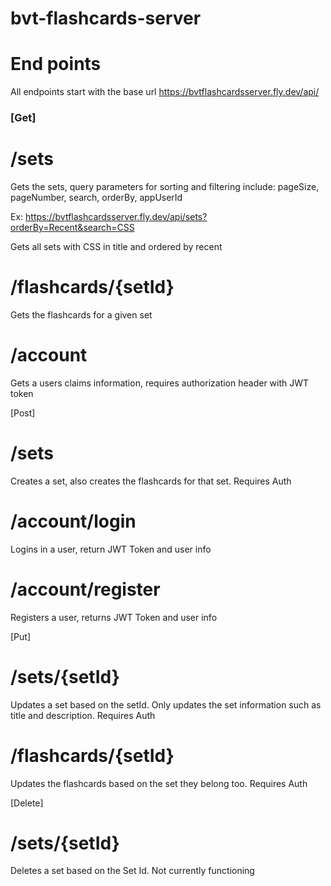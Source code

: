 # bvt-flashcards-server
# End points

All endpoints start with the base url https://bvtflashcardsserver.fly.dev/api/

### [Get]

# /sets

Gets the sets, query parameters for sorting and filtering include: pageSize, pageNumber, search, orderBy, appUserId

Ex: https://bvtflashcardsserver.fly.dev/api/sets?orderBy=Recent&search=CSS

Gets all sets with CSS in title and ordered by recent

# /flashcards/{setId}

Gets the flashcards for a given set

# /account

Gets a users claims information, requires authorization header with JWT token

[Post]

# /sets

Creates a set, also creates the flashcards for that set. Requires Auth

# /account/login

Logins in a user, return JWT Token and user info

# /account/register

Registers a user, returns JWT Token and user info

[Put]

# /sets/{setId}

Updates a set based on the setId. Only updates the set information such as title and description. Requires Auth

# /flashcards/{setId}

Updates the flashcards based on the set they belong too. Requires Auth

[Delete]

# /sets/{setId}

Deletes a set based on the Set Id. Not currently functioning
